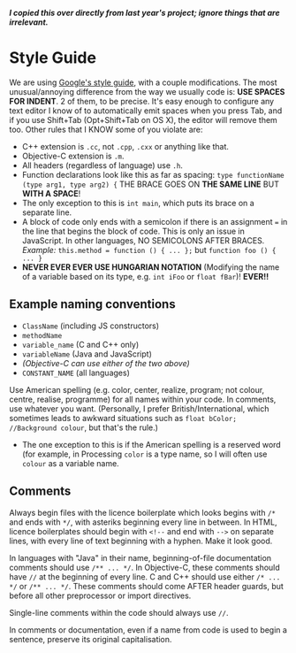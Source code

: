 ***I copied this over directly from last year's project; ignore things that are
irrelevant.***

Style Guide
===========

We are using [Google's style guide](http://code.google.com/p/google-styleguide/),
with a couple modifications.
The most unusual/annoying difference from the way we usually code is: **USE SPACES
FOR INDENT**. 2 of them, to be precise. It's easy enough to configure any text editor
I know of to automatically emit spaces when you press Tab, and if you use Shift+Tab
(Opt+Shift+Tab on OS X), the editor will remove them too. Other rules that I KNOW some
of you violate are:

 * C++ extension is `.cc`, not `.cpp`, `.cxx` or anything like that.
 * Objective-C extension is `.m`.
 * All headers (regardless of language) use `.h`.
 * Function declarations look like this as far as spacing: `type functionName (type arg1, type arg2) {`
 THE BRACE GOES ON **THE SAME LINE** BUT **WITH A SPACE**!
 * The only exception to this is `int main`, which puts its brace on a separate line.
 * A block of code only ends with a semicolon if there is an assignment `=` in the line that begins the
 block of code. This is only an issue in JavaScript. In other languages, NO SEMICOLONS AFTER BRACES.
 *Example:* `this.method = function () { ... };` but `function foo () { ... }`
 * **NEVER EVER EVER USE HUNGARIAN NOTATION** (Modifying the name of a variable based on its type, e.g.
 `int iFoo` or `float fBar`)! **EVER!!**
 
Example naming conventions
----

 * `ClassName` (including JS constructors)
 * `methodName`
 * `variable_name` (C and C++ only)
 * `variableName` (Java and JavaScript)
 * *(Objective-C can use either of the two above)*
 * `CONSTANT_NAME` (all languages)

Use American spelling (e.g. color, center, realize, program; not colour, centre, realise, programme) for all
names within your code.
In comments, use whatever you want. (Personally, I prefer British/International, which sometimes leads to
awkward situations such as `float bColor; //Background colour`, but that's the rule.)

 * The one exception to this is if the American spelling is a reserved word (for example, in Processing 
 `color` is a type name, so I will often use `colour` as a variable name.

Comments
----

Always begin files with the licence boilerplate which looks begins with `/*` and ends with `*/`, with asteriks
beginning every line in between. In HTML, licence boilerplates should begin with `<!--` and end with `-->` on 
separate lines, with every line of text beginning with a hyphen. Make it look good.

In languages with "Java" in their name, beginning-of-file documentation comments
should use `/** ... */`. In Objective-C, these comments should have `//` at the beginning of every line. C and
C++ should use either `/* ... */` or `/** ... */`. These comments should come AFTER header guards, but before all
other preprocessor or import directives.

Single-line comments within the code should always use `//`.

In comments or documentation, even if a name from code is used to begin a sentence, preserve its original
capitalisation.
